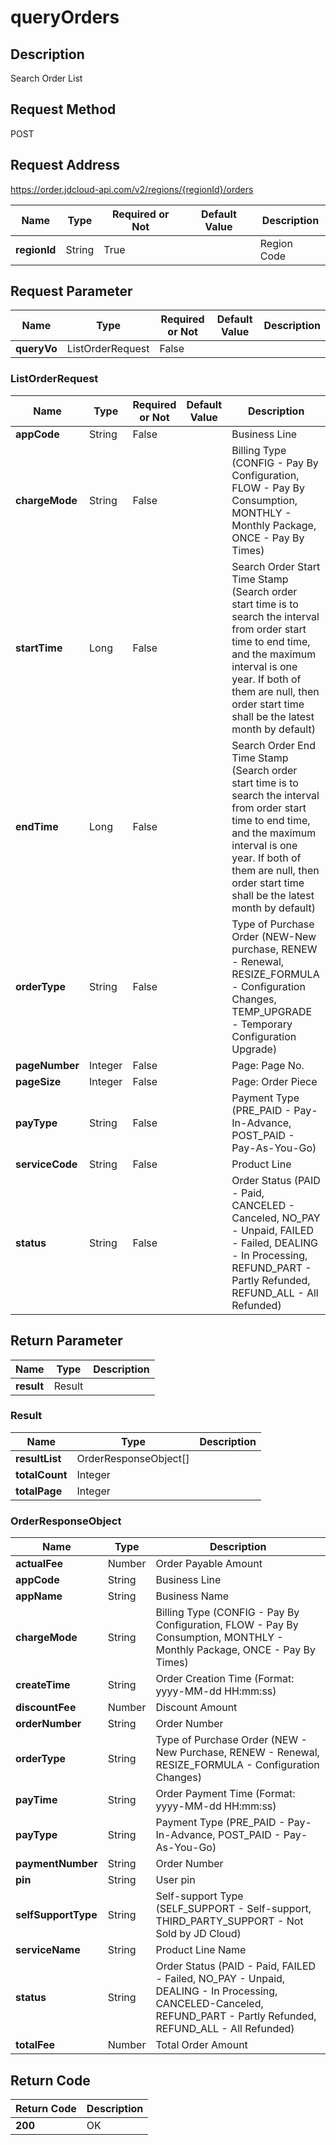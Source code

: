 # queryOrders


## Description
Search Order List

## Request Method
POST

## Request Address
https://order.jdcloud-api.com/v2/regions/{regionId}/orders

|Name|Type|Required or Not|Default Value|Description|
|---|---|---|---|---|
|**regionId**|String|True| |Region Code|

## Request Parameter
|Name|Type|Required or Not|Default Value|Description|
|---|---|---|---|---|
|**queryVo**|ListOrderRequest|False| | |

### ListOrderRequest
|Name|Type|Required or Not|Default Value|Description|
|---|---|---|---|---|
|**appCode**|String|False| |Business Line|
|**chargeMode**|String|False| |Billing Type (CONFIG - Pay By Configuration, FLOW - Pay By Consumption, MONTHLY - Monthly Package, ONCE - Pay By Times)|
|**startTime**|Long|False| |Search Order Start Time Stamp (Search order start time is to search the interval from order start time to end time, and the maximum interval is one year. If both of them are null, then order start time shall be the latest month by default)|
|**endTime**|Long|False| |Search Order End Time Stamp (Search order start time is to search the interval from order start time to end time, and the maximum interval is one year. If both of them are null, then order start time shall be the latest month by default)|
|**orderType**|String|False| |Type of Purchase Order (NEW-New purchase, RENEW - Renewal, RESIZE_FORMULA - Configuration Changes, TEMP_UPGRADE - Temporary Configuration Upgrade)|
|**pageNumber**|Integer|False| |Page: Page No.|
|**pageSize**|Integer|False| |Page: Order Piece|
|**payType**|String|False| |Payment Type (PRE_PAID - Pay-In-Advance, POST_PAID - Pay-As-You-Go)|
|**serviceCode**|String|False| |Product Line|
|**status**|String|False| |Order Status (PAID - Paid, CANCELED - Canceled, NO_PAY - Unpaid, FAILED - Failed, DEALING - In Processing, REFUND_PART - Partly Refunded, REFUND_ALL - All Refunded)|

## Return Parameter
|Name|Type|Description|
|---|---|---|
|**result**|Result| |

### Result
|Name|Type|Description|
|---|---|---|
|**resultList**|OrderResponseObject[]| |
|**totalCount**|Integer| |
|**totalPage**|Integer| |
### OrderResponseObject
|Name|Type|Description|
|---|---|---|
|**actualFee**|Number|Order Payable Amount|
|**appCode**|String|Business Line|
|**appName**|String|Business Name|
|**chargeMode**|String|Billing Type (CONFIG - Pay By Configuration, FLOW - Pay By Consumption, MONTHLY - Monthly Package, ONCE - Pay By Times)|
|**createTime**|String|Order Creation Time (Format: yyyy-MM-dd HH:mm:ss)|
|**discountFee**|Number|Discount Amount|
|**orderNumber**|String|Order Number|
|**orderType**|String|Type of Purchase Order (NEW - New Purchase, RENEW - Renewal, RESIZE_FORMULA - Configuration Changes)|
|**payTime**|String|Order Payment Time (Format: yyyy-MM-dd HH:mm:ss)|
|**payType**|String|Payment Type (PRE_PAID - Pay-In-Advance, POST_PAID - Pay-As-You-Go)|
|**paymentNumber**|String|Order Number|
|**pin**|String|User pin|
|**selfSupportType**|String|Self-support Type (SELF_SUPPORT - Self-support, THIRD_PARTY_SUPPORT - Not Sold by JD Cloud)|
|**serviceName**|String|Product Line Name|
|**status**|String|Order Status (PAID - Paid, FAILED - Failed, NO_PAY - Unpaid, DEALING - In Processing, CANCELED-Canceled, REFUND_PART - Partly Refunded, REFUND_ALL - All Refunded)|
|**totalFee**|Number|Total Order Amount|

## Return Code
|Return Code|Description|
|---|---|
|**200**|OK|
